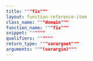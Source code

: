 ```yaml
---
title: """fix"""
layout: function-reference-item
class_name: """domain"""
function_name: """fix"""
snippet: """"""
qualifiers: """"""
return_type: """varargout"""
arguments: """(varargin)"""
---
```


